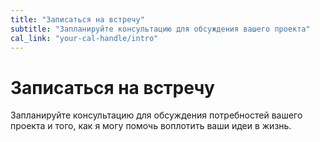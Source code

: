 ```yaml
---
title: "Записаться на встречу"
subtitle: "Запланируйте консультацию для обсуждения вашего проекта"
cal_link: "your-cal-handle/intro"
---
```


# Записаться на встречу

Запланируйте консультацию для обсуждения потребностей вашего проекта и того, как я могу помочь воплотить ваши идеи в жизнь.
